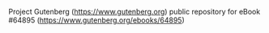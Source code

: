 Project Gutenberg (https://www.gutenberg.org) public repository for
eBook #64895 (https://www.gutenberg.org/ebooks/64895)

